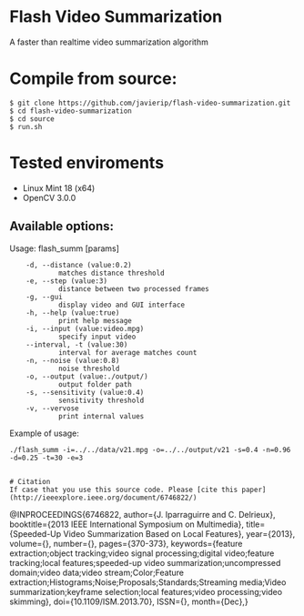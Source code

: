 # Flash Video Summarization
A faster than realtime video summarization algorithm
# Compile from source:
```
$ git clone https://github.com/javierip/flash-video-summarization.git
$ cd flash-video-summarization
$ cd source
$ run.sh
```

# Tested enviroments
* Linux Mint 18 (x64)
* OpenCV 3.0.0


## Available options:
Usage: flash_summ [params] 

        -d, --distance (value:0.2)
                matches distance threshold
        -e, --step (value:3)
                distance between two processed frames
        -g, --gui
                display video and GUI interface
        -h, --help (value:true)
                print help message
        -i, --input (value:video.mpg)
                specify input video
        --interval, -t (value:30)
                interval for average matches count
        -n, --noise (value:0.8)
                noise threshold
        -o, --output (value:./output/)
                output folder path
        -s, --sensitivity (value:0.4)
                sensitivity threshold
        -v, --vervose
                print internal values

Example of usage:

```
./flash_summ -i=../../data/v21.mpg -o=../../output/v21 -s=0.4 -n=0.96 -d=0.25 -t=30 -e=3


# Citation
If case that you use this source code. Please [cite this paper](http://ieeexplore.ieee.org/document/6746822/)
```
@INPROCEEDINGS{6746822, 
author={J. Iparraguirre and C. Delrieux}, 
booktitle={2013 IEEE International Symposium on Multimedia}, 
title={Speeded-Up Video Summarization Based on Local Features}, 
year={2013}, 
volume={}, 
number={}, 
pages={370-373}, 
keywords={feature extraction;object tracking;video signal processing;digital video;feature tracking;local features;speeded-up video summarization;uncompressed domain;video data;video stream;Color;Feature extraction;Histograms;Noise;Proposals;Standards;Streaming media;Video summarization;keyframe selection;local features;video processing;video skimming}, 
doi={10.1109/ISM.2013.70}, 
ISSN={}, 
month={Dec},}
```
